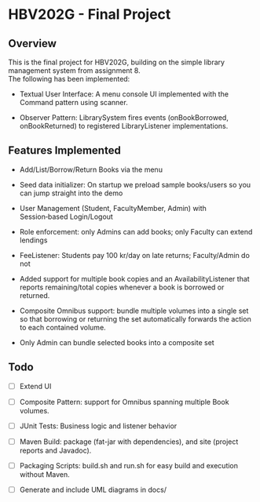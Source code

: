 # HBV202G - Final Project

## Overview

This is the final project for HBV202G, building on the simple library management system from assignment 8.  
The following has been implemented:

- Textual User Interface: A menu console UI implemented with the Command pattern using scanner.

- Observer Pattern: LibrarySystem fires events (onBookBorrowed, onBookReturned) to registered LibraryListener implementations.

## Features Implemented

- Add/List/Borrow/Return Books via the menu

- Seed data initializer: On startup we preload sample books/users so you can jump straight into the demo

- User Management (Student, FacultyMember, Admin) with Session‑based Login/Logout

- Role enforcement: only Admins can add books; only Faculty can extend lendings

- FeeListener: Students pay 100 kr/day on late returns; Faculty/Admin do not

- Added support for multiple book copies and an AvailabilityListener that reports remaining/total copies whenever a book is borrowed or returned.

- Composite Omnibus support: bundle multiple volumes into a single set so that borrowing or returning the set automatically forwards the action to each contained volume.

- Only Admin can bundle selected books into a composite set

## Todo

- [ ] Extend UI

- [ ] Composite Pattern: support for Omnibus spanning multiple Book volumes.

- [ ] JUnit Tests: Business logic and listener behavior

- [ ] Maven Build: package (fat-jar with dependencies), and site (project reports and Javadoc).

- [ ] Packaging Scripts: build.sh and run.sh for easy build and execution without Maven.

- [ ] Generate and include UML diagrams in docs/
